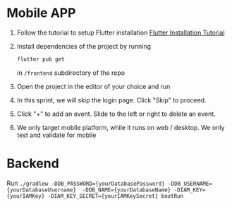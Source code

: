 # Mobile APP
1. Follow the tutorial to setup Flutter installation [Flutter Installation Tutorial](https://docs.flutter.dev/get-started/install)
2. Install dependencies of the project by running
    ```bash
    flutter pub get
    ```
   in `/frontend` subdirectory of the repo

3. Open the project in the editor of your choice and run
4. In this sprint, we will skip the login page. Click "Skip" to proceed.
5. Click "+" to add an event. Slide to the left or right to delete an event.
6. We only target mobile platform, while it runs on web / desktop. We only test and validate for mobile

# Backend
Run `./gradlew -DDB_PASSWORD={yourDatabasePassword} -DDB_USERNAME={yourDatabaseUsername} 
-DDB_NAME={yourDatabaseName} -DIAM_KEY={yourIAMKey} -DIAM_KEY_SECRET={yourIAMKeySecret} bootRun`